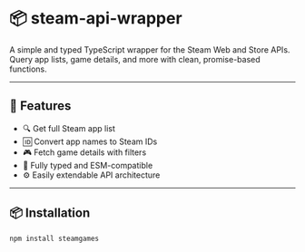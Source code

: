 # 📦 steam-api-wrapper

A simple and typed TypeScript wrapper for the Steam Web and Store APIs.  
Query app lists, game details, and more with clean, promise-based functions.

---

## 🚀 Features

- 🔍 Get full Steam app list
- 🆔 Convert app names to Steam IDs
- 🎮 Fetch game details with filters
- 🔌 Fully typed and ESM-compatible
- ⚙️ Easily extendable API architecture

---

## 📦 Installation

```bash
npm install steamgames
